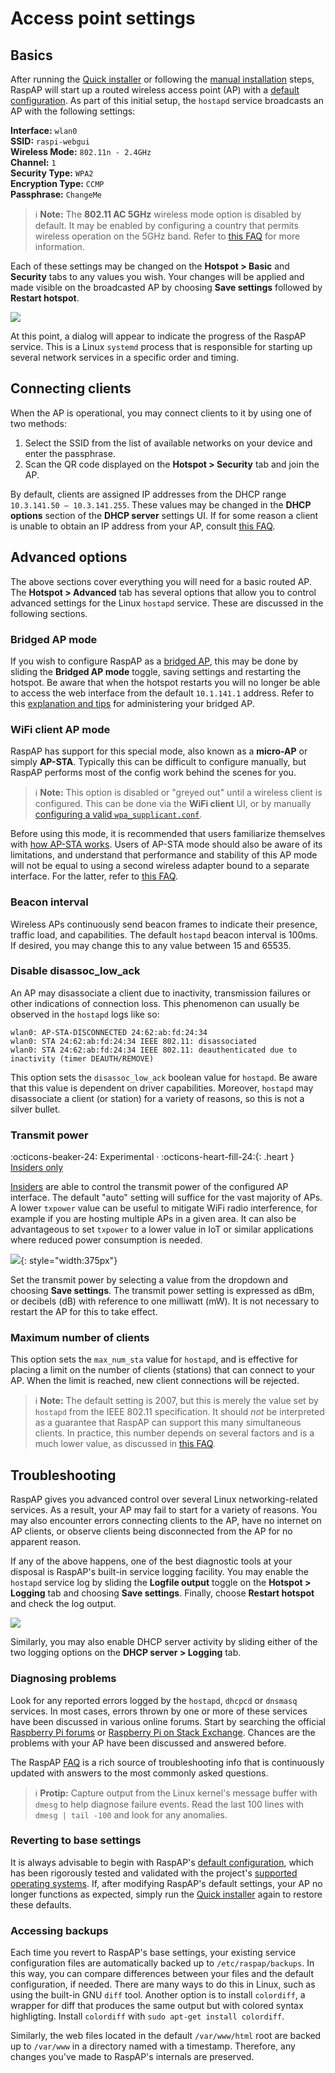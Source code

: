 # Access point settings

## Basics

After running the [Quick installer](/quick/) or following the [manual installation](/manual/) steps, RaspAP will start up a routed wireless access point (AP) with a [default configuration](/defaults/).
As part of this initial setup, the `hostapd` service broadcasts an AP with the following settings:

**Interface:** `wlan0`  
**SSID:** `raspi-webgui`  
**Wireless Mode:** `802.11n - 2.4GHz`  
**Channel:** `1`  
**Security Type:** `WPA2`  
**Encryption Type:** `CCMP`  
**Passphrase:** `ChangeMe`  

> :information_source: **Note:** The **802.11 AC 5GHz** wireless mode option is disabled by default. It may be enabled by configuring a country that permits wireless operation on the 5GHz band. Refer to [this FAQ](/faq/#80211ac) for more information.

Each of these settings may be changed on the **Hotspot > Basic** and **Security** tabs to any values you wish. Your changes will be applied and made visible on the broadcasted AP by choosing
**Save settings** followed by **Restart hotspot**.

![](https://user-images.githubusercontent.com/229399/115685883-efc44900-a358-11eb-8b9b-95c1029a2cad.png)

At this point, a dialog will appear to indicate the progress of the RaspAP service. This is a Linux `systemd` process that is responsible for starting up several network services in a specific order and timing.

## Connecting clients
When the AP is operational, you may connect clients to it by using one of two methods:

1. Select the SSID from the list of available networks on your device and enter the passphrase.
2. Scan the QR code displayed on the **Hotspot > Security** tab and join the AP.

By default, clients are assigned IP addresses from the DHCP range `10.3.141.50 — 10.3.141.255`. These values may be changed in the **DHCP options** section of the **DHCP server** settings UI. If for some reason a client is unable to obtain an IP address from your AP, consult [this FAQ](/faq/#noip).

## Advanced options
The above sections cover everything you will need for a basic routed AP. The **Hotspot > Advanced** tab has several options that allow you to control advanced settings for the Linux `hostapd` service. These are discussed in the following sections.

### Bridged AP mode
If you wish to configure RaspAP as a [bridged AP](/bridged/), this may be done by sliding the **Bridged AP mode** toggle, saving settings and restarting the hotspot. Be aware that when the hotspot restarts
you will no longer be able to access the web interface from the default `10.1.141.1` address. Refer to this [explanation and tips](/bridged/#accessing-the-web-interface) for administering your bridged AP. 

### WiFi client AP mode
RaspAP has support for this special mode, also known as a **micro-AP** or simply **AP-STA**. Typically this can be difficult to configure manually, but RaspAP performs most of the config work behind the scenes for you.

> :information_source: **Note:** This option is disabled or "greyed out" until a wireless client is configured. This can be done via the **WiFi client** UI, or by manually [configuring a valid `wpa_supplicant.conf`](/faq/#how-do-i-prepare-the-sd-card-to-connect-to-wifi-in-headless-mode).

Before using this mode, it is recommended that users familiarize themselves with [how AP-STA works](/ap-sta/). Users of AP-STA mode should also be aware of its limitations, and understand that performance and stability of this AP mode will not be equal to using a second wireless adapter bound to a separate interface.
For the latter, refer to [this FAQ](/faq/#can-i-use-wlan0-and-wlan1-rather-than-eth0-for-my-ap). 

### Beacon interval
Wireless APs continuously send beacon frames to indicate their presence, traffic load, and capabilities. The default `hostapd` beacon interval is 100ms. If desired, you may change this to any value between 15 and 65535.

### Disable disassoc_low_ack
An AP may disassociate a client due to inactivity, transmission failures or other indications of connection loss. This phenomenon can usually be observed in the `hostapd` logs like so:

```
wlan0: AP-STA-DISCONNECTED 24:62:ab:fd:24:34
wlan0: STA 24:62:ab:fd:24:34 IEEE 802.11: disassociated
wlan0: STA 24:62:ab:fd:24:34 IEEE 802.11: deauthenticated due to inactivity (timer DEAUTH/REMOVE)
``` 

This option sets the `disassoc_low_ack` boolean value for `hostapd`. Be aware that this value is dependent on driver capabilities. Moreover, `hostapd` may disassociate a client (or station) for
a variety of reasons, so this is not a silver bullet.

### Transmit power
:octicons-beaker-24: Experimental · :octicons-heart-fill-24:{: .heart } [Insiders only](/insiders/)

[Insiders](/insiders/) are able to control the transmit power of the configured AP interface. The default "auto" setting will suffice for the vast majority of APs. A lower `txpower` value
can be useful to mitigate WiFi radio interference, for example if you are hosting multiple APs in a given area. It can also be advantageous to set `txpower` to a lower value in IoT or similar applications where reduced power consumption is needed.
 
![](https://user-images.githubusercontent.com/229399/115698577-0f616e80-a365-11eb-80e5-404527ca7bdb.png){: style="width:375px"}

Set the transmit power by selecting a value from the dropdown and choosing **Save settings**. The transmit power setting is expressed as dBm, or decibels (dB) with reference to one milliwatt (mW). 
It is not necessary to restart the AP for this to take effect. 

### Maximum number of clients
This option sets the `max_num_sta` value for `hostapd`, and is effective for placing a limit on the number of clients (stations) that can connect to your AP. When the limit is reached, new client connections will be rejected.

> :information_source: **Note:** The default setting is 2007, but this is merely the value set by `hostapd` from the IEEE 802.11 specification. It should _not_ be interpreted as a guarantee that RaspAP can support this many simultaneous clients.
In practice, this number depends on several factors and is a much lower value, as discussed in [this FAQ](/faq/#maxclients).  

## Troubleshooting
RaspAP gives you advanced control over several Linux networking-related services. As a result, your AP may fail to start for a variety of reasons. You may also encounter errors connecting clients to 
the AP, have no internet on AP clients, or observe clients being disconnected from the AP for no apparent reason. 

If any of the above happens, one of the best diagnostic tools at your disposal is RaspAP's built-in service logging facility. You may enable the `hostapd` service log by sliding the **Logfile output** toggle on the **Hotspot > Logging** tab and choosing **Save settings**. Finally, choose
**Restart hotspot** and check the log output.

![](https://user-images.githubusercontent.com/229399/116439036-5c56b080-a84f-11eb-87ee-318932347daf.png)

Similarly, you may also enable DHCP server activity by sliding either of the two logging options on the **DHCP server > Logging** tab.

### Diagnosing problems
Look for any reported errors logged by the `hostapd`, `dhcpcd` or `dnsmasq` services. In most cases, errors thrown by one or more of these services have been discussed in various online forums.
Start by searching the official [Raspberry Pi forums](https://www.raspberrypi.org/forums/) or [Raspberry Pi on Stack Exchange](https://raspberrypi.stackexchange.com/).
Chances are the problems with your AP have been discussed and answered before.

The RaspAP [FAQ](/faq/) is a rich source of troubleshooting info that is continuously updated with answers to the most commonly asked questions.  

> :information_source: **Protip:** Capture output from the Linux kernel's message buffer with `dmesg` to help diagnose failure events. Read the last 100 lines with `dmesg | tail -100` and look 
for any anomalies.

### Reverting to base settings
It is always advisable to begin with RaspAP's [default configuration](/defaults/), which has been rigorously tested and validated with the project's [supported operating systems](/#compatible-operating-systems).
If, after modifying RaspAP's default settings, your AP no longer functions as expected, simply run the [Quick installer](/quick/#usage) again to restore these defaults.

### Accessing backups
Each time you revert to RaspAP's base settings, your existing service configuration files are automatically backed up to `/etc/raspap/backups`. In this way, you can compare differences between your files and the default configuration, if needed.
There are many ways to do this in Linux, such as using the built-in GNU `diff` tool. Another option is to install `colordiff`, a wrapper for diff that produces the same output but with colored syntax highligting.
Install `colordiff` with `sudo apt-get install colordiff`.

Similarly, the web files located in the default `/var/www/html` root are backed up to `/var/www` in a directory named with a timestamp. Therefore, any changes you've made to RaspAP's internals are preserved. 

